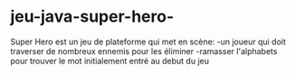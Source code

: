 # jeu-java-super-hero-
Super Hero est un jeu de plateforme qui met en scène: -un joueur qui doit traverser de nombreux ennemis pour les éliminer -ramasser l'alphabets pour trouver le mot initialement entré au debut du jeu 
